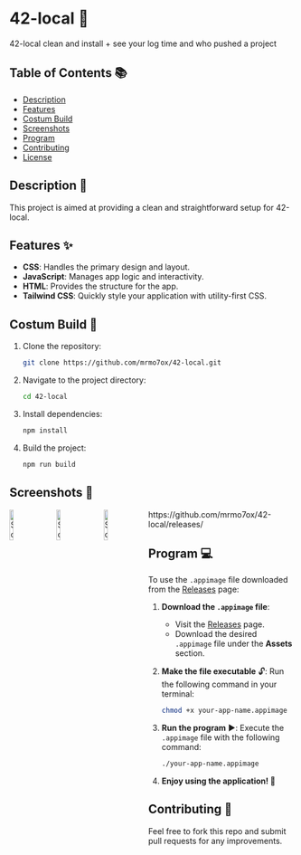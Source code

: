 # 42-local 🚀

42-local clean and install + see your log time and  who pushed a project 

## Table of Contents 📚
- [Description](#description)
- [Features](#features)
- [Costum Build](#costum-build)
- [Screenshots](#screenshots)
- [Program](#program)
- [Contributing](#contributing)
- [License](#license)

## Description 📝
This project is aimed at providing a clean and straightforward setup for 42-local.

## Features ✨
- **CSS**: Handles the primary design and layout.
- **JavaScript**: Manages app logic and interactivity.
- **HTML**: Provides the structure for the app.
- **Tailwind CSS**: Quickly style your application with utility-first CSS.

## Costum Build 🔧
1. Clone the repository:
   ```bash
   git clone https://github.com/mrmo7ox/42-local.git
   ```
2. Navigate to the project directory:
   ```bash
   cd 42-local
   ```
3. Install dependencies:
   ```bash
   npm install
   ```
4. Build the project:
   ```bash
   npm run build
   ```

## Screenshots 📸
<div style="display: flex; justify-content: center;">
   <div style="display: grid; grid-template-columns: repeat(3, 1fr); gap: 4px;">
     <img src="https://i.ibb.co/Qv90xPmd/Screenshot-from-2025-04-21-11-10-36.png" alt="Screenshot 1" style="width: 30%;">
     <img src="https://i.ibb.co/20MGHs4Q/Screenshot-from-2025-04-21-11-10-46.png" alt="Screenshot 2" style="width: 30%;">
     <img src="https://i.ibb.co/YFSY4xx6/Screenshot-from-2025-04-21-11-10-54.png" alt="Screenshot 3" style="width: 30%;">
   </div>
<div>
https://github.com/mrmo7ox/42-local/releases/

## Program 💻
To use the `.appimage` file downloaded from the [Releases](https://github.com/mrmo7ox/42-local/releases) page:

1. **Download the `.appimage` file**:
   - Visit the [Releases](https://github.com/mrmo7ox/42-local/releases) page.
   - Download the desired `.appimage` file under the **Assets** section.

2. **Make the file executable** 🔓:
   Run the following command in your terminal:
   ```bash
   chmod +x your-app-name.appimage
   ```

3. **Run the program** ▶️:
   Execute the `.appimage` file with the following command:
   ```bash
   ./your-app-name.appimage
   ```

4. **Enjoy using the application! 🎉**

## Contributing 🤝
Feel free to fork this repo and submit pull requests for any improvements.
